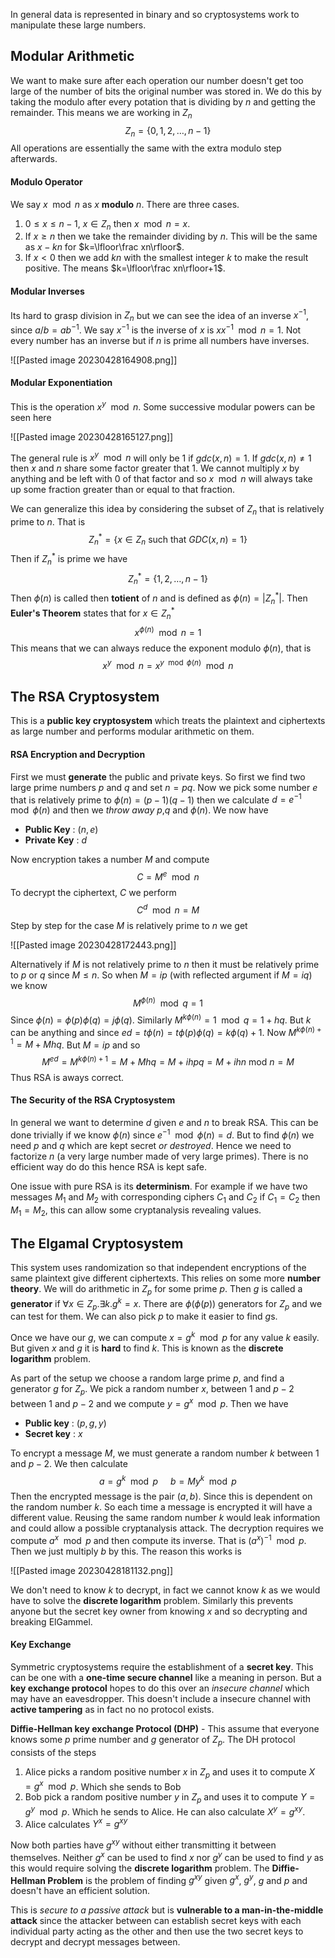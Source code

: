  In general data is represented in binary and so cryptosystems work to manipulate these large numbers.

## Modular Arithmetic
We want to make sure after each operation our number doesn't get too large of the number of bits the original number was stored in. We do this by taking the modulo after every potation that is dividing by $n$ and getting the remainder. This means we are working in $Z_n$ $$Z_n=\{0,1,2,\dots,n-1\}$$All operations are essentially the same with the extra modulo step afterwards.

#### Modulo Operator
We say $x\mod n$ as $x$ **modulo** $n$. There are three cases.

1) $0\le x\le n-1$, $x\in Z_n$ then $x\mod n=x$.
2) If $x\ge n$ then we take the remainder dividing by $n$. This will be the same as $x-kn$ for $k=\lfloor\frac xn\rfloor$.
3) If $x<0$ then we add $kn$ with the smallest integer $k$ to make the result positive. The means $k=\lfloor\frac xn\rfloor+1$.

#### Modular Inverses
Its hard to grasp division in $Z_n$ but we can see the idea of an inverse $x^{-1}$, since $a/b=ab^{-1}$. We say $x^{-1}$ is the inverse of $x$ is $xx^{-1}\mod n=1$. Not every number has an inverse but if $n$ is prime all numbers have inverses.

![[Pasted image 20230428164908.png]]

#### Modular Exponentiation
This is the operation $x^y\mod n$. Some successive modular powers can be seen here

![[Pasted image 20230428165127.png]]

The general rule is $x^y\mod n$ will only be $1$ if $gdc(x,n)=1$. If $gdc(x,n)\neq1$ then $x$ and $n$ share some factor greater that 1. We cannot multiply $x$ by anything and be left with 0 of that factor and so $x\mod n$ will always take up some fraction greater than or equal to that fraction.

We can generalize this idea by considering the subset of $Z_n$ that is relatively prime to $n$. That is $$Z_n^*=\{x\in Z_n\text{ such that }GDC(x,n)=1\}$$Then if $Z_n^*$ is prime we have $$Z_n^*=\{1,2,\dots,n-1\}$$Then $\phi(n)$ is called then **totient** of $n$ and is defined as $\phi(n)=|Z_n^*|$. Then **Euler's Theorem** states that for $x\in Z_n^*$ $$x^{\phi(n)}\mod n=1$$This means that we can always reduce the exponent modulo $\phi(n)$, that is $$x^y\mod n=x^{y\mod\phi(n)}\mod n$$

## The RSA Cryptosystem
This is a **public key cryptosystem** which treats the plaintext and ciphertexts as large number and performs modular arithmetic on them.

#### RSA Encryption and Decryption
First we must **generate** the public and private keys. So first we find two large prime numbers $p$ and $q$ and set $n=pq$. Now we pick some number $e$ that is relatively prime to $\phi(n)=(p-1)(q-1)$ then we calculate $d=e^{-1}\mod \phi(n)$ and then we *throw away* $p$,$q$ and $\phi(n)$. We now have 

- **Public Key** : $(n,e)$
- **Private Key** : $d$

Now encryption takes a number $M$ and compute $$C=M^e\mod n$$To decrypt the ciphertext, $C$ we perform $$C^d\mod n=M$$Step by step for the case $M$ is relatively prime to $n$ we get

![[Pasted image 20230428172443.png]]

Alternatively if $M$ is not relatively prime to $n$ then it must be relatively prime to $p$ or $q$ since $M\le n$. So when $M=ip$ (with reflected argument if $M=iq$) we know $$M^{\phi(n)}\mod q=1$$Since $\phi(n)=\phi(p)\phi(q)=j\phi(q)$. Similarly $M^{k\phi(n)}=1\mod q=1+hq$. But $k$ can be anything and since $ed=t\phi(n)=t\phi(p)\phi(q)=k\phi(q)+1$. Now $M^{k\phi(n)+1}=M+Mhq$. But $M=ip$ and so $$M^{ed}=M^{k\phi(n)+1}=M+Mhq=M+ihpq=M+ihn\text{ mod } n=M$$Thus RSA is aways correct.

#### The Security of the RSA Cryptosystem
In general we want to determine $d$ given $e$ and $n$ to break RSA. This can be done trivially if we know $\phi(n)$ since $e^{-1}\mod \phi(n)=d$. But to find $\phi(n)$ we need $p$ and $q$ which are kept secret *or destroyed*. Hence we need to factorize $n$ (a very large number made of very large primes). There is no efficient way do do this hence RSA is kept safe.

One issue with pure RSA is its **determinism**. For example if we have two messages $M_1$ and $M_2$ with corresponding ciphers $C_1$ and $C_2$ if $C_1=C_2$ then $M_1=M_2$, this can allow some cryptanalysis revealing values.

## The Elgamal Cryptosystem
This system uses randomization so that independent encryptions of the same plaintext give different ciphertexts. This relies on some more **number theory**. We will do arithmetic in $Z_p$ for some prime $p$. Then $g$ is called a **generator** if $\forall x\in Z_p.\exists k.g^k=x$. There are $\phi(\phi(p))$ generators for $Z_p$ and we can test for them. We can also pick $p$ to make it easier to find $g$s.

Once we have our $g$, we can compute $x=g^k\mod p$ for any value $k$ easily. But given $x$ and $g$ it is **hard** to find $k$. This is known as the **discrete logarithm** problem.

As part of the setup we choose a random large prime $p$, and find a generator $g$ for $Z_p$. We pick a random number $x$, between $1$ and $p-2$ between $1$ and $p-2$ and we compute $y=g^x\mod p$. Then we have 

- **Public key** : $(p,g,y)$
- **Secret key** : $x$

To encrypt a message $M$, we must generate a random number $k$ between 1 and $p-2$. We then calculate $$a=g^k\mod p\hspace{16pt}b=My^k\mod p$$Then the encrypted message is the pair $(a,b)$. Since this is dependent on the random number $k$. So each time a message is encrypted it will have a different value. Reusing the same random number $k$ would leak information and could allow a possible cryptanalysis attack. The decryption requires we compute $a^x\mod p$ and then compute its inverse. That is $(a^x)^{-1}\mod p$. Then we just multiply $b$ by this. The reason this works is

![[Pasted image 20230428181132.png]]

We don't need to know $k$ to decrypt, in fact we cannot know $k$ as we would have to solve the **discrete logarithm** problem. Similarly this prevents anyone but the secret key owner from knowing $x$ and so decrypting and breaking ElGammel.

#### Key Exchange
Symmetric cryptosystems require the establishment of a **secret key**. This can be one with a **one-time secure channel** like a meaning in person. But a **key exchange protocol** hopes to do this over an *insecure channel* which may have an eavesdropper. This doesn't include a insecure channel with **active tampering** as in fact no no protocol exists.

**Diffie-Hellman key exchange Protocol (DHP)** - This assume that everyone knows some $p$ prime number and $g$ generator of $Z_p$. The DH protocol consists of the steps

1) Alice picks a random positive number $x$ in $Z_p$ and uses it to compute $X=g^x\mod p$. Which she sends to Bob
2) Bob pick a random positive number $y$ in $Z_p$ and uses it to compute $Y=g^y\mod p$. Which he sends to Alice. He can also calculate $X^y=g^{xy}$.
3) Alice calculates $Y^x=g^{xy}$

Now both parties have $g^{xy}$ without either transmitting it between themselves. Neither $g^x$ can be used to find $x$ nor $g^y$ can be used to find $y$ as this would require solving the **discrete logarithm** problem. The **Diffie-Hellman Problem** is the problem of finding $g^{xy}$ given $g^x$, $g^y$, $g$ and $p$ and doesn't have an efficient solution.

This is *secure to a passive attack* but is **vulnerable to a man-in-the-middle attack** since the attacker between can establish secret keys with each individual party acting as the other and then use the two secret keys to decrypt and decrypt messages between.